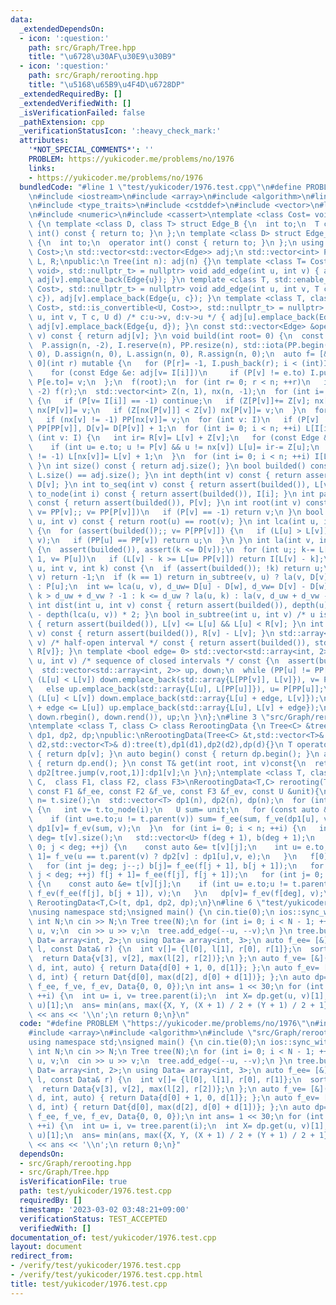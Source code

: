 ```yaml
---
data:
  _extendedDependsOn:
  - icon: ':question:'
    path: src/Graph/Tree.hpp
    title: "\u6728\u30AF\u30E9\u30B9"
  - icon: ':question:'
    path: src/Graph/rerooting.hpp
    title: "\u5168\u65B9\u4F4D\u6728DP"
  _extendedRequiredBy: []
  _extendedVerifiedWith: []
  _isVerificationFailed: false
  _pathExtension: cpp
  _verificationStatusIcon: ':heavy_check_mark:'
  attributes:
    '*NOT_SPECIAL_COMMENTS*': ''
    PROBLEM: https://yukicoder.me/problems/no/1976
    links:
    - https://yukicoder.me/problems/no/1976
  bundledCode: "#line 1 \"test/yukicoder/1976.test.cpp\"\n#define PROBLEM \"https://yukicoder.me/problems/no/1976\"\
    \n#include <iostream>\n#include <array>\n#include <algorithm>\n#line 2 \"src/Graph/Tree.hpp\"\
    \n#include <type_traits>\n#include <cstddef>\n#include <vector>\n#line 7 \"src/Graph/Tree.hpp\"\
    \n#include <numeric>\n#include <cassert>\ntemplate <class Cost= void> class Tree\
    \ {\n template <class D, class T> struct Edge_B {\n  int to;\n  T cost;\n  operator\
    \ int() const { return to; }\n };\n template <class D> struct Edge_B<D, void>\
    \ {\n  int to;\n  operator int() const { return to; }\n };\n using Edge= Edge_B<void,\
    \ Cost>;\n std::vector<std::vector<Edge>> adj;\n std::vector<int> P, PP, D, I,\
    \ L, R;\npublic:\n Tree(int n): adj(n) {}\n template <class T= Cost, std::enable_if_t<std::is_same_v<T,\
    \ void>, std::nullptr_t> = nullptr> void add_edge(int u, int v) { adj[u].emplace_back(Edge{v}),\
    \ adj[v].emplace_back(Edge{u}); }\n template <class T, std::enable_if_t<std::is_convertible_v<T,\
    \ Cost>, std::nullptr_t> = nullptr> void add_edge(int u, int v, T c) { adj[u].emplace_back(Edge{v,\
    \ c}), adj[v].emplace_back(Edge{u, c}); }\n template <class T, class U, std::enable_if_t<std::conjunction_v<std::is_convertible<T,\
    \ Cost>, std::is_convertible<U, Cost>>, std::nullptr_t> = nullptr> void add_edge(int\
    \ u, int v, T c, U d) /* c:u->v, d:v->u */ { adj[u].emplace_back(Edge{v, c}),\
    \ adj[v].emplace_back(Edge{u, d}); }\n const std::vector<Edge> &operator[](int\
    \ v) const { return adj[v]; }\n void build(int root= 0) {\n  const int n= adj.size();\n\
    \  P.assign(n, -2), I.reserve(n), PP.resize(n), std::iota(PP.begin(), PP.end(),\
    \ 0), D.assign(n, 0), L.assign(n, 0), R.assign(n, 0);\n  auto f= [&, i= 0, v=\
    \ 0](int r) mutable {\n   for (P[r]= -1, I.push_back(r); i < (int)I.size(); ++i)\n\
    \    for (const Edge &e: adj[v= I[i]])\n     if (P[v] != e.to) I.push_back(e.to),\
    \ P[e.to]= v;\n  };\n  f(root);\n  for (int r= 0; r < n; ++r)\n   if (P[r] ==\
    \ -2) f(r);\n  std::vector<int> Z(n, 1), nx(n, -1);\n  for (int i= n, v; i--;)\
    \ {\n   if (P[v= I[i]] == -1) continue;\n   if (Z[P[v]]+= Z[v]; nx[P[v]] == -1)\
    \ nx[P[v]]= v;\n   if (Z[nx[P[v]]] < Z[v]) nx[P[v]]= v;\n  }\n  for (int v: I)\n\
    \   if (nx[v] != -1) PP[nx[v]]= v;\n  for (int v: I)\n   if (P[v] != -1) PP[v]=\
    \ PP[PP[v]], D[v]= D[P[v]] + 1;\n  for (int i= 0; i < n; ++i) L[I[i]]= i;\n  for\
    \ (int v: I) {\n   int ir= R[v]= L[v] + Z[v];\n   for (const Edge &e: adj[v])\n\
    \    if (int u= e.to; u != P[v] && u != nx[v]) L[u]= ir-= Z[u];\n   if (nx[v]\
    \ != -1) L[nx[v]]= L[v] + 1;\n  }\n  for (int i= 0; i < n; ++i) I[L[i]]= i;\n\
    \ }\n int size() const { return adj.size(); }\n bool builded() const { return\
    \ L.size() == adj.size(); }\n int depth(int v) const { return assert(builded()),\
    \ D[v]; }\n int to_seq(int v) const { return assert(builded()), L[v]; }\n int\
    \ to_node(int i) const { return assert(builded()), I[i]; }\n int parent(int v)\
    \ const { return assert(builded()), P[v]; }\n int root(int v) const {\n  for (assert(builded()),\
    \ v= PP[v];; v= PP[P[v]])\n   if (P[v] == -1) return v;\n }\n bool connected(int\
    \ u, int v) const { return root(u) == root(v); }\n int lca(int u, int v) const\
    \ {\n  for (assert(builded());; v= P[PP[v]]) {\n   if (L[u] > L[v]) std::swap(u,\
    \ v);\n   if (PP[u] == PP[v]) return u;\n  }\n }\n int la(int v, int k) const\
    \ {\n  assert(builded()), assert(k <= D[v]);\n  for (int u;; k-= L[v] - L[u] +\
    \ 1, v= P[u])\n   if (L[v] - k >= L[u= PP[v]]) return I[L[v] - k];\n }\n int jump(int\
    \ u, int v, int k) const {\n  if (assert(builded()); !k) return u;\n  if (u ==\
    \ v) return -1;\n  if (k == 1) return in_subtree(v, u) ? la(v, D[v] - D[u] - 1)\
    \ : P[u];\n  int w= lca(u, v), d_uw= D[u] - D[w], d_vw= D[v] - D[w];\n  return\
    \ k > d_uw + d_vw ? -1 : k <= d_uw ? la(u, k) : la(v, d_uw + d_vw - k);\n }\n\
    \ int dist(int u, int v) const { return assert(builded()), depth(u) + depth(v)\
    \ - depth(lca(u, v)) * 2; }\n bool in_subtree(int u, int v) /* u is in v */ const\
    \ { return assert(builded()), L[v] <= L[u] && L[u] < R[v]; }\n int subtree_size(int\
    \ v) const { return assert(builded()), R[v] - L[v]; }\n std::array<int, 2> subtree(int\
    \ v) /* half-open interval */ const { return assert(builded()), std::array{L[v],\
    \ R[v]}; }\n template <bool edge= 0> std::vector<std::array<int, 2>> path(int\
    \ u, int v) /* sequence of closed intervals */ const {\n  assert(builded());\n\
    \  std::vector<std::array<int, 2>> up, down;\n  while (PP[u] != PP[v]) {\n   if\
    \ (L[u] < L[v]) down.emplace_back(std::array{L[PP[v]], L[v]}), v= P[PP[v]];\n\
    \   else up.emplace_back(std::array{L[u], L[PP[u]]}), u= P[PP[u]];\n  }\n  if\
    \ (L[u] < L[v]) down.emplace_back(std::array{L[u] + edge, L[v]});\n  else if (L[v]\
    \ + edge <= L[u]) up.emplace_back(std::array{L[u], L[v] + edge});\n  return up.insert(up.end(),\
    \ down.rbegin(), down.rend()), up;\n }\n};\n#line 3 \"src/Graph/rerooting.hpp\"\
    \ntemplate <class T, class C> class RerootingData {\n Tree<C> &tree;\n std::vector<T>\
    \ dp1, dp2, dp;\npublic:\nRerootingData(Tree<C> &t,std::vector<T>& d1,std::vector<T>&\
    \ d2,std::vector<T>& d):tree(t),dp1(d1),dp2(d2),dp(d){}\n T operator[](int v)const\
    \ { return dp[v]; }\n auto begin() const { return dp.begin(); }\n auto end() const\
    \ { return dp.end(); }\n const T& get(int root, int v)const{\n  return root==v?dp[v]:tree.in_subtree(root,v)?\
    \ dp2[tree.jump(v,root,1)]:dp1[v];\n }\n};\ntemplate <class T, class U, class\
    \ C,  class F1, class F2, class F3>\nRerootingData<T,C> rerooting(Tree<C> &t,\
    \ const F1 &f_ee, const F2 &f_ve, const F3 &f_ev, const U &unit){\n  const int\
    \ n= t.size();\n  std::vector<T> dp1(n), dp2(n), dp(n);\n  for (int i= n; i--;)\
    \ {\n   int v= t.to_node(i);\n   U sum= unit;\n   for (const auto &e: t[v])\n\
    \    if (int u=e.to;u != t.parent(v)) sum= f_ee(sum, f_ve(dp1[u], v, e));\n  \
    \ dp1[v]= f_ev(sum, v);\n  }\n  for (int i= 0; i < n; ++i) {\n   int v= t.to_node(i),\
    \ deg= t[v].size();\n   std::vector<U> f(deg + 1), b(deg + 1);\n   for (int j=\
    \ 0; j < deg; ++j) {\n    const auto &e= t[v][j];\n    int u= e.to;\n    f[j +\
    \ 1]= f_ve(u == t.parent(v) ? dp2[v] : dp1[u],v, e);\n   }\n   f[0]= b[deg]= unit;\n\
    \   for (int j= deg; j--;) b[j]= f_ee(f[j + 1], b[j + 1]);\n   for (int j= 0;\
    \ j < deg; ++j) f[j + 1]= f_ee(f[j], f[j + 1]);\n   for (int j= 0; j < deg; ++j)\
    \ {\n    const auto &e= t[v][j];\n    if (int u= e.to;u != t.parent(v)) dp2[u]=\
    \ f_ev(f_ee(f[j], b[j + 1]), v);\n   }\n   dp[v]= f_ev(f[deg], v);\n  }\n return\
    \ RerootingData<T,C>(t, dp1, dp2, dp);\n}\n#line 6 \"test/yukicoder/1976.test.cpp\"\
    \nusing namespace std;\nsigned main() {\n cin.tie(0);\n ios::sync_with_stdio(0);\n\
    \ int N;\n cin >> N;\n Tree tree(N);\n for (int i= 0; i < N - 1; ++i) {\n  int\
    \ u, v;\n  cin >> u >> v;\n  tree.add_edge(--u, --v);\n }\n tree.build();\n using\
    \ Dat= array<int, 2>;\n using Data= array<int, 3>;\n auto f_ee= [&](const Data&\
    \ l, const Data& r) {\n  int v[]= {l[0], l[1], r[0], r[1]};\n  sort(v, v + 4);\n\
    \  return Data{v[3], v[2], max(l[2], r[2])};\n };\n auto f_ve= [&](const Dat&\
    \ d, int, auto) { return Data{d[0] + 1, 0, d[1]}; };\n auto f_ev= [&](const Data&\
    \ d, int) { return Dat{d[0], max(d[2], d[0] + d[1])}; };\n auto dp= rerooting<Dat>(tree,\
    \ f_ee, f_ve, f_ev, Data{0, 0, 0});\n int ans= 1 << 30;\n for (int i= 1; i < N;\
    \ ++i) {\n  int u= i, v= tree.parent(i);\n  int X= dp.get(u, v)[1], Y= dp.get(v,\
    \ u)[1];\n  ans= min(ans, max({X, Y, (X + 1) / 2 + (Y + 1) / 2 + 1}));\n }\n cout\
    \ << ans << '\\n';\n return 0;\n}\n"
  code: "#define PROBLEM \"https://yukicoder.me/problems/no/1976\"\n#include <iostream>\n\
    #include <array>\n#include <algorithm>\n#include \"src/Graph/rerooting.hpp\"\n\
    using namespace std;\nsigned main() {\n cin.tie(0);\n ios::sync_with_stdio(0);\n\
    \ int N;\n cin >> N;\n Tree tree(N);\n for (int i= 0; i < N - 1; ++i) {\n  int\
    \ u, v;\n  cin >> u >> v;\n  tree.add_edge(--u, --v);\n }\n tree.build();\n using\
    \ Dat= array<int, 2>;\n using Data= array<int, 3>;\n auto f_ee= [&](const Data&\
    \ l, const Data& r) {\n  int v[]= {l[0], l[1], r[0], r[1]};\n  sort(v, v + 4);\n\
    \  return Data{v[3], v[2], max(l[2], r[2])};\n };\n auto f_ve= [&](const Dat&\
    \ d, int, auto) { return Data{d[0] + 1, 0, d[1]}; };\n auto f_ev= [&](const Data&\
    \ d, int) { return Dat{d[0], max(d[2], d[0] + d[1])}; };\n auto dp= rerooting<Dat>(tree,\
    \ f_ee, f_ve, f_ev, Data{0, 0, 0});\n int ans= 1 << 30;\n for (int i= 1; i < N;\
    \ ++i) {\n  int u= i, v= tree.parent(i);\n  int X= dp.get(u, v)[1], Y= dp.get(v,\
    \ u)[1];\n  ans= min(ans, max({X, Y, (X + 1) / 2 + (Y + 1) / 2 + 1}));\n }\n cout\
    \ << ans << '\\n';\n return 0;\n}"
  dependsOn:
  - src/Graph/rerooting.hpp
  - src/Graph/Tree.hpp
  isVerificationFile: true
  path: test/yukicoder/1976.test.cpp
  requiredBy: []
  timestamp: '2023-03-02 03:48:21+09:00'
  verificationStatus: TEST_ACCEPTED
  verifiedWith: []
documentation_of: test/yukicoder/1976.test.cpp
layout: document
redirect_from:
- /verify/test/yukicoder/1976.test.cpp
- /verify/test/yukicoder/1976.test.cpp.html
title: test/yukicoder/1976.test.cpp
---
```

